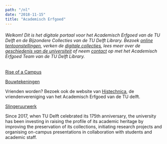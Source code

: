 ```yaml
---
path: "/nl"
date: "2018-11-15"
title: "Academisch Erfgoed"
---
```


###### Welkom! Dit is het digitale portaal voor het Academisch Erfgoed van de TU Delft en de Bijzondere Collecties van de TU Delft Library. Bezoek [online tentoonstellingen](/nl/exhibitions/), verken de [digitale collecties](/nl/collections/), lees meer over de [geschiedenis van de universiteit](/nl/publications/) of neem [contact](/nl/about/) op met het Academisch Erfgoed Team van de TU Delft Library.

<div class="blocks">
<div class="block tint yellow cutcorners w-5 h-8 image">

[Rise of a Campus](/nl/exhibitions/rise-of-a-campus)
</div>
<div class="block cutcorners w-7 h-5 image">

[Bouwtekeningen](/nl/collections/tu-cre-tib)
</div>

<div class="block cutcorners w-3 h-3 info">

Vrienden worden? Bezoek ook de website van <a href="http://beta.histechnica.nl">Histechnica</a>, de vriendenvereniging van het Academisch Erfgoed van de TU delft.

</div>
<div class="block tint copper cutcorners w-4 h-7 image">

[Slingeruurwerk](/nl/objects/photo-schwartz-slingeruurwerk)
</div>
<div class="block cutcorners w-8 h-4 title">

Since 2017, when TU Delft celebrated its 175th anniversary, the university has been investing in raising the profile of its academic heritage by improving the preservation of its collections, initiating research projects and organising on-campus presentations in collaboration with students and academic staff.
</div>
</div>

